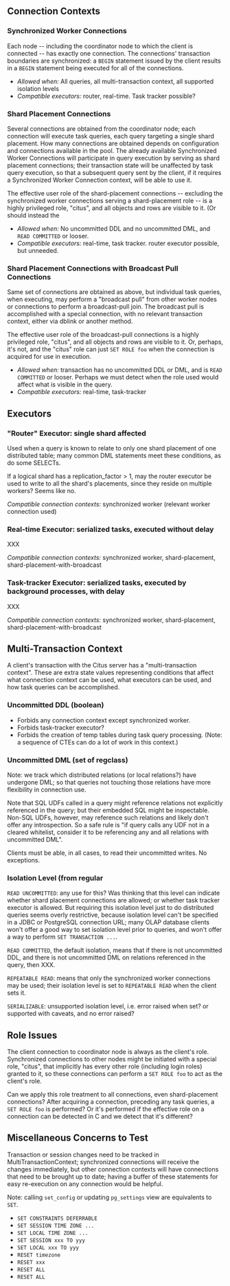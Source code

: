 ## Connection Contexts

### Synchronized Worker Connections

Each node -- including the coordinator node to which the client is connected -- has
exactly one connection. The connections' transaction boundaries are synchronized:
a `BEGIN` statement issued by the client results in a `BEGIN` statement being executed
for all of the connections.

- *Allowed when:* All queries, all multi-transaction context, all supported isolation levels
- *Compatible executors:* router, real-time. Task tracker possible?

### Shard Placement Connections

Several connections are obtained from the coordinator node; each connection will
execute task queries, each query targeting a single shard placement. How many 
connections are obtained depends on configuration and connections available in the pool.
The already available Synchronized Worker Connections will participate in query
execution by serving as shard placement connections; their transaction state will
be unaffected by task query execution, so that a subsequent query sent by the client,
if it requires a Synchronized Worker Connection context, will be able to use it.

The effective user role of the shard-placement connections -- excluding
the synchronized worker connections serving a shard-placement role -- is a highly 
privileged role, "citus", and all objects and rows are visible to it. (Or should
instead the

- *Allowed when:* No uncommitted DDL and no uncommitted DML, and `READ COMMITTED` or looser.
- *Compatible executors:* real-time, task tracker. router executor possible, but unneeded.

### Shard Placement Connections with Broadcast Pull Connections

Same set of connections are obtained as above, but individual task queries, when executing,
may perform a "broadcast pull" from other worker nodes or connections to perform
a broadcast-pull join. The broadcast pull is accomplished with a special connection,
with no relevant transaction context, either via dblink or another method. 

The effective user role of the broadcast-pull connections is a highly privileged role, 
"citus", and all objects and rows are visible to it. Or, perhaps, it's not, and the "citus"
role can just `SET ROLE foo` when the connection is acquired for use in execution.

- *Allowed when:* transaction has no uncommitted DDL or DML, and is `READ COMMITTED` or looser.
  Perhaps we must detect when the role used would affect what is visible in the query.
- *Compatible executors:* real-time, task-tracker

## Executors

### "Router" Executor: single shard affected

Used when a query is known to relate to only one shard placement of one distributed table;
many common DML statements meet these conditions, as do some SELECTs. 

If a logical shard has a replication_factor > 1, may the router executor be used to write
to all the shard's placements, since they reside on multiple workers? Seems like no.

*Compatible connection contexts:* synchronized worker (relevant worker connection used)

### Real-time Executor: serialized tasks, executed without delay

XXX

*Compatible connection contexts:* synchronized worker, shard-placement, shard-placement-with-broadcast

### Task-tracker Executor: serialized tasks, executed by background processes, with delay

XXX

*Compatible connection contexts:* synchronized worker, shard-placement, shard-placement-with-broadcast

## Multi-Transaction Context

A client's transaction with the Citus server has a "multi-transaction context". These
are extra state values representing conditions that affect what connection context
can be used, what executors can be used, and how task queries can be accomplished.

### Uncommitted DDL (boolean)

- Forbids any connection context except synchronized worker.
- Forbids task-tracker executor?
- Forbids the creation of temp tables during task query processing. 
  (Note: a sequence of CTEs can do a lot of work in this context.)

### Uncommitted DML (set of regclass)

Note: we track which distributed relations (or local relations?) have undergone DML;
so that queries not touching those relations have more flexibility in connection
use.

Note that SQL UDFs called in a query might reference relations not explicitly referenced
in the query; but their embedded SQL might be inspectable. Non-SQL UDFs, however,
may reference such relations and likely don't offer any introspection. So a safe rule
is "if query calls any UDF not in a cleared whitelist, consider it to be referencing
any and all relations with uncommitted DML".

Clients must be able, in all cases, to read their uncommitted writes. No exceptions.

### Isolation Level (from regular 

`READ UNCOMMITTED`: any use for this? Was thinking that this level can indicate
whether shard placement connections are allowed; or whether task tracker executor
is allowed. But requiring this isolation level just to do distributed queries
seems overly restrictive, because isolation level can't be specified in a JDBC
or PostgreSQL connection URL; many OLAP database clients won't offer a good way
to set isolation level prior to queries, and won't offer a way to perform
`SET TRANSACTION ...`.

`READ COMMITTED`, the default isolation, means that if there is not uncommitted DDL,
and there is not uncommitted DML on relations referenced in the query, then XXX.

`REPEATABLE READ`: means that only the synchronized worker connections may be used; 
their isolation level is set to `REPEATABLE READ` when the client sets it.

`SERIALIZABLE`: unsupported isolation level, i.e. error raised when set? 
or supported with caveats, and no error raised? 

## Role Issues

The client connection to coordinator node is always as the client's role.
Synchronized connections to other nodes might be initiated with a special role, "citus",
that implicitly has every other role (including login roles) granted to it, so these
connections can perform a `SET ROLE foo` to act as the client's role.

Can we apply this role treatment to all connections, even shard-placement connections?
After acquiring a connection, preceding any task queries, a `SET ROLE foo` is performed?
Or it's performed if the effective role on a connection can be detected in C and we
detect that it's different?

## Miscellaneous Concerns to Test

Transaction or session changes need to be tracked in MultiTransactionContext; synchronized
connections will receive the changes immediately, but other connection contexts will have
connections that need to be brought up to date; having a buffer of these statements
for easy re-execution on any connection would be helpful.

Note: calling `set_config` or updating `pg_settings` view are equivalents to `SET`.

- `SET CONSTRAINTS DEFERRABLE`
- `SET SESSION TIME ZONE ...`
- `SET LOCAL TIME ZONE ...`
- `SET SESSION xxx TO yyy`
- `SET LOCAL xxx TO yyy`
- `RESET timezone`
- `RESET xxx`
- `RESET ALL`
- `RESET ALL`

